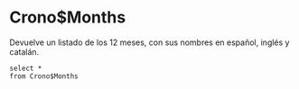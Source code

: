 ﻿---
SidebarGroup: Tiempo
---

# Crono$Months



Devuelve un listado de los 12 meses, con sus nombres en español, inglés y catalán.


```
select *
from Crono$Months
```
